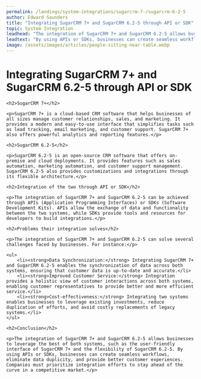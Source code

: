 ```yaml
---
permalink: /landings/system-integrations/sugarcrm-7-/sugarcrm-6-2-5
author: Edward Saunders
title: "Integrating SugarCRM 7+ and SugarCRM 6.2-5 through API or SDK"
topic: System Integration
leadhead: "The integration of SugarCRM 7+ and SugarCRM 6.2-5 allows businesses to leverage the best of both systems, such as the user-friendly interface of SugarCRM 7+ and the flexibility of SugarCRM 6.2-5"
leadtext: "By using APIs or SDKs, businesses can create seamless workflows, eliminate data duplicity, and provide better customer experiences. Companies must prioritize integration efforts to stay ahead of the curve in a competitive market."
image: /assets/images/articles/people-sitting-near-table.webp
---
```

<div class="arttext">	
	<h1>Integrating SugarCRM 7+ and SugarCRM 6.2-5 through API or SDK</h1>
	
	<h2>SugarCRM 7+</h2>

	<p>SugarCRM 7+ is a cloud-based CRM software that helps businesses of all sizes manage customer relationships, sales, and marketing. It provides a modern and easy-to-use interface that simplifies tasks such as lead tracking, email marketing, and customer support. SugarCRM 7+ also offers powerful analytics and reporting features.</p>
	
	<h2>SugarCRM 6.2-5</h2>
	
	<p>SugarCRM 6.2-5 is an open-source CRM software that offers on-premise and cloud deployments. It provides features such as sales automation, marketing automation, and customer support management. SugarCRM 6.2-5 also provides customizations and integrations through its flexible architecture.</p>
	
	<h2>Integration of the two through API or SDK</h2>
	
	<p>The integration of SugarCRM 7+ and SugarCRM 6.2-5 can be achieved through APIs (Application Programming Interfaces) or SDKs (Software Development Kits). APIs allow the exchange of data and functionality between the two systems, while SDKs provide tools and resources for developers to build integrations.</p>
	
	<h2>Problems their integration solves</h2>

	<p>The integration of SugarCRM 7+ and SugarCRM 6.2-5 can solve several challenges faced by businesses. For instance:</p>

	<ul>
		<li><strong>Data Synchronization:</strong> Integrating SugarCRM 7+ and SugarCRM 6.2-5 enables the synchronization of data across both systems, ensuring that customer data is up-to-date and accurate.</li>
		<li><strong>Improved Customer Service:</strong> Integration provides a holistic view of customer interactions across both systems, enabling customer representatives to provide better and more efficient service.</li>
		<li><strong>Cost-effectiveness:</strong> Integrating two systems enables businesses to leverage existing investments, reduce duplication of efforts, and avoid costly replacements of legacy systems.</li>
	</ul>
	
	<h2>Conclusion</h2>

	<p>The integration of SugarCRM 7+ and SugarCRM 6.2-5 allows businesses to leverage the best of both systems, such as the user-friendly interface of SugarCRM 7+ and the flexibility of SugarCRM 6.2-5. By using APIs or SDKs, businesses can create seamless workflows, eliminate data duplicity, and provide better customer experiences. Companies must prioritize integration efforts to stay ahead of the curve in a competitive market.</p>

</div>